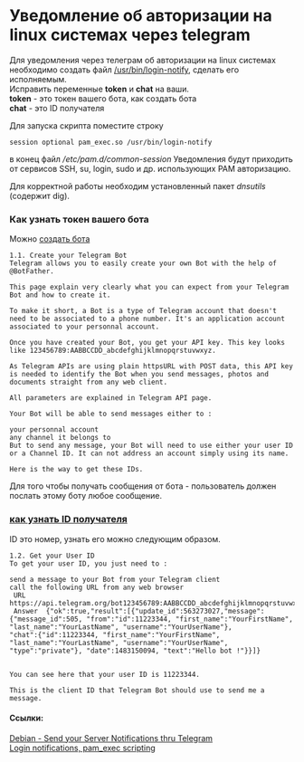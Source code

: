 # Уведомление об авторизации на linux системах через telegram
Для уведомления через телеграм об авторизации на linux системах необходимо создать файл [/usr/bin/login-notify](login-notify), сделать его исполняемым.  
Исправить переменные **token** и **chat** на ваши.  
**token** - это токен вашего бота, как создать бота  
**chat** - это ID получателя  

Для запуска скрипта поместите строку 
```
session optional pam_exec.so /usr/bin/login-notify
```
в конец файл */etc/pam.d/common-session*
Уведомления будут приходить от сервисов SSH, su, login, sudo и др. использующих PAM авторизацию.  

Для корректной работы необходим установленный пакет *dnsutils* (содержит dig).  

### Как узнать токен вашего бота
Можно [создать бота](http://bernaerts.dyndns.org/linux/75-debian/351-debian-send-telegram-notification#create_your_telegram_bot)
```
1.1. Create your Telegram Bot
Telegram allows you to easily create your own Bot with the help of @BotFather.

This page explain very clearly what you can expect from your Telegram Bot and how to create it.

To make it short, a Bot is a type of Telegram account that doesn't need to be associated to a phone number. It's an application account associated to your personnal account.

Once you have created your Bot, you get your API key. This key looks like 123456789:AABBCCDD_abcdefghijklmnopqrstuvwxyz.

As Telegram APIs are using plain httpsURL with POST data, this API key is needed to identify the Bot when you send messages, photos and documents straight from any web client.

All parameters are explained in Telegram API page.

Your Bot will be able to send messages either to :

your personnal account
any channel it belongs to
But to send any message, your Bot will need to use either your user ID or a Channel ID. It can not address an account simply using its name.

Here is the way to get these IDs.
```
Для того чтобы получать сообщения от бота - пользователь должен послать этому боту любое сообщение.

 ### [как узнать ID получателя](http://bernaerts.dyndns.org/linux/75-debian/351-debian-send-telegram-notification#h1-2-get-your-user-id)  
ID это номер, узнать его можно следующим образом.
```
1.2. Get your User ID
To get your user ID, you just need to :

send a message to your Bot from your Telegram client
call the following URL from any web browser
 URL	 https://api.telegram.org/bot123456789:AABBCCDD_abcdefghijklmnopqrstuvwxyz/getUpdates
 Answer	 {"ok":true,"result":[{"update_id":563273027,"message":{"message_id":505, "from":"id":11223344, "first_name":"YourFirstName", "last_name":"YourLastName", "username":"YourUserName"},
"chat":{"id":11223344, "first_name":"YourFirstName", "last_name":"YourLastName", "username":"YourUserName", "type":"private"}, "date":1483150094, "text":"Hello bot !"}}]}
 

You can see here that your user ID is 11223344.

This is the client ID that Telegram Bot should use to send me a message.
```

#### Ссылки:
[Debian - Send your Server Notifications thru Telegram](http://bernaerts.dyndns.org/linux/75-debian/351-debian-send-telegram-notification)  
[Login notifications, pam_exec scripting](https://blog.stalkr.net/2010/11/login-notifications-pamexec-scripting.html)  
